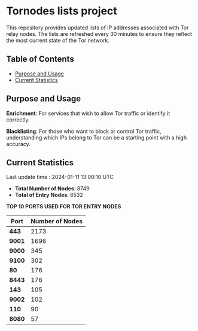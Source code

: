# Tornodes lists project

This repository provides updated lists of IP addresses associated with Tor relay nodes. The lists are refreshed every 30 minutes to ensure they reflect the most current state of the Tor network.

## Table of Contents

- [Purpose and Usage](#purpose-and-usage)
- [Current Statistics](#current-statistics)


## Purpose and Usage

**Enrichment**: For services that wish to allow Tor traffic or identify it correctly.

**Blacklisting**: For those who want to block or control Tor traffic, understanding which IPs belong to Tor can be a starting point with a high accuracy.

## Current Statistics

Last update time : 2024-01-11 13:00:10 UTC

- **Total Number of Nodes**: 8749
- **Total of Entry Nodes**: 6532

**TOP 10 PORTS USED FOR TOR ENTRY NODES**

| **Port** | **Number of Nodes** |
|------|-----------------|
| **443**   | 2173  |
| **9001**   | 1696  |
| **9000**   | 345  |
| **9100**   | 302  |
| **80**   | 176  |
| **8443**   | 176  |
| **143**   | 105  |
| **9002**   | 102  |
| **110**   | 90  |
| **8080**   | 57  |

